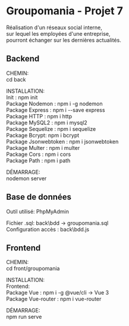 # Groupomania - Projet 7
Réalisation d'un réseaux social interne, <br>
sur lequel les employées d'une entreprise, <br>
pourront échanger sur les dernières actualités.

## Backend
CHEMIN: <br>
cd back <br>

INSTALLATION: <br>
Init : npm init <br>
Package Nodemon : npm i -g nodemon <br>
Package Express : npm i --save express <br>
Package HTTP : npm i http <br>
Package MySQL2 : npm i mysql2 <br>
Package Sequelize : npm i sequelize <br>
Package Bcrypt: npm i bcrypt <br>
Package Jsonwebtoken : npm i jsonwebtoken <br>
Package Multer : npm i multer <br>
Package Cors : npm i cors <br>
Package Path : npm i path <br>

DÉMARRAGE: <br>
nodemon server <br>

## Base de données
Outil utilisé: PhpMyAdmin <br>

Fichier .sql: back\bdd -> groupomania.sql <br>
Configuration accès : back\bdd.js <br>

## Frontend
CHEMIN: <br>
cd front/groupomania <br>

INSTALLATION: <br>
Frontend: <br>
Package Vue : npm i -g @vue/cli -> Vue 3 <br>
Package Vue-router : npm i vue-router <br>

DÉMARRAGE: <br>
npm run serve
